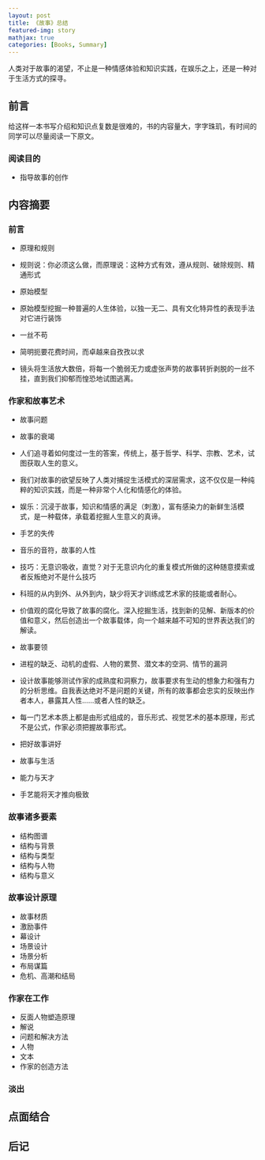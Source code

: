 ```yaml
---
layout: post
title: 《故事》总结
featured-img: story
mathjax: true
categories: [Books, Summary]
---
```


人类对于故事的渴望，不止是一种情感体验和知识实践，在娱乐之上，还是一种对于生活方式的探寻。

<!--more-->

<!-- # 故事 -->

## 前言

给这样一本书写介绍和知识点复数是很难的，书的内容量大，字字珠玑，有时间的同学可以尽量阅读一下原文。

### 阅读目的

- 指导故事的创作

## 内容摘要

### 前言

- 原理和规则

- 规则说：你必须这么做，而原理说：这种方式有效，遵从规则、破除规则、精通形式

- 原始模型

- 原始模型挖掘一种普遍的人生体验，以独一无二、具有文化特异性的表现手法对它进行装饰

- 一丝不苟

- 简明扼要花费时间，而卓越来自孜孜以求
- 镜头将生活放大数倍，将每一个脆弱无力或虚张声势的故事转折剥脱的一丝不挂，直到我们抑郁而惶恐地试图逃离。

### 作家和故事艺术

- 故事问题

- 故事的衰竭

- 人们追寻着如何度过一生的答案，传统上，基于哲学、科学、宗教、艺术，试图获取人生的意义。
- 我们对故事的欲望反映了人类对捕捉生活模式的深层需求，这不仅仅是一种纯粹的知识实践，而是一种非常个人化和情感化的体验。
- 娱乐：沉浸于故事，知识和情感的满足（刺激），富有感染力的新鲜生活模式，是一种载体，承载着挖掘人生意义的真谛。

- 手艺的失传

- 音乐的音符，故事的人性
- 技巧：无意识吸收，直觉？对于无意识内化的重复模式所做的这种随意摸索或者反叛绝对不是什么技巧
- 科班的从内到外、从外到内，缺少将天才训练成艺术家的技能或者耐心。
- 价值观的腐化导致了故事的腐化。深入挖掘生活，找到新的见解、新版本的价值和意义，然后创造出一个故事载体，向一个越来越不可知的世界表达我们的解读。

- 故事要领

- 进程的缺乏、动机的虚假、人物的累赘、潜文本的空洞、情节的漏洞
- 设计故事能够测试作家的成熟度和洞察力，故事要求有生动的想象力和强有力的分析思维。自我表达绝对不是问题的关键，所有的故事都会忠实的反映出作者本人，暴露其人性……或者人性的缺乏。
- 每一门艺术本质上都是由形式组成的，音乐形式、视觉艺术的基本原理，形式不是公式，作家必须把握故事形式。

- 把好故事讲好
- 故事与生活
- 能力与天才
- 手艺能将天才推向极致

### 故事诸多要素

- 结构图谱
- 结构与背景
- 结构与类型
- 结构与人物
- 结构与意义

### 故事设计原理

- 故事材质
- 激励事件
- 幕设计
- 场景设计
- 场景分析
- 布局谋篇
- 危机、高潮和结局

### 作家在工作

- 反面人物塑造原理
- 解说
- 问题和解决方法
- 人物
- 文本
- 作家的创造方法

### 淡出

## 点面结合

## 后记